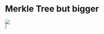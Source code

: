 # Merkle Tree but bigger

<div>
  <img border="rounded" src="/merkle-tree.png">
</div>

<div class="absolute right-5px bottom-5px">
<SlideCurrentNo /> / <SlidesTotal />
</div>